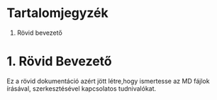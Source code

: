 # Tartalomjegyzék #

1. Rövid bevezető


# 1. Rövid Bevezető #

Ez a rövid dokumentáció azért jött létre,hogy ismertesse az MD fájlok írásával, szerkesztésével kapcsolatos tudnivalókat.
